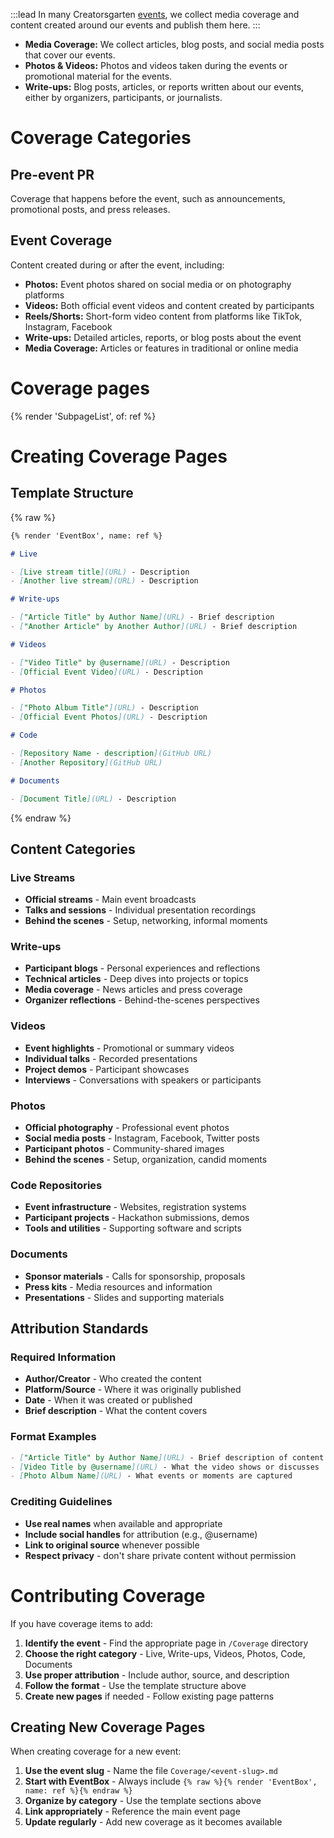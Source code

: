 :::lead
In many Creatorsgarten [events](/events), we collect media coverage and content created around our events and publish them here.
:::

- **Media Coverage:** We collect articles, blog posts, and social media posts that cover our events.
- **Photos & Videos:** Photos and videos taken during the events or promotional material for the events.
- **Write-ups:** Blog posts, articles, or reports written about our events, either by organizers, participants, or journalists.

# Coverage Categories

## Pre-event PR
Coverage that happens before the event, such as announcements, promotional posts, and press releases.

## Event Coverage
Content created during or after the event, including:

- **Photos:** Event photos shared on social media or on photography platforms
- **Videos:** Both official event videos and content created by participants
- **Reels/Shorts:** Short-form video content from platforms like TikTok, Instagram, Facebook
- **Write-ups:** Detailed articles, reports, or blog posts about the event
- **Media Coverage:** Articles or features in traditional or online media

# Coverage pages

{% render 'SubpageList', of: ref %}

# Creating Coverage Pages

## Template Structure

{% raw %}

```markdown
{% render 'EventBox', name: ref %}

# Live

- [Live stream title](URL) - Description
- [Another live stream](URL) - Description

# Write-ups

- ["Article Title" by Author Name](URL) - Brief description
- ["Another Article" by Another Author](URL) - Brief description

# Videos

- ["Video Title" by @username](URL) - Description
- [Official Event Video](URL) - Description

# Photos

- ["Photo Album Title"](URL) - Description
- [Official Event Photos](URL) - Description

# Code

- [Repository Name - description](GitHub URL)
- [Another Repository](GitHub URL)

# Documents

- [Document Title](URL) - Description
```

{% endraw %}

## Content Categories

### Live Streams
- **Official streams** - Main event broadcasts
- **Talks and sessions** - Individual presentation recordings
- **Behind the scenes** - Setup, networking, informal moments

### Write-ups
- **Participant blogs** - Personal experiences and reflections
- **Technical articles** - Deep dives into projects or topics
- **Media coverage** - News articles and press coverage
- **Organizer reflections** - Behind-the-scenes perspectives

### Videos
- **Event highlights** - Promotional or summary videos
- **Individual talks** - Recorded presentations
- **Project demos** - Participant showcases
- **Interviews** - Conversations with speakers or participants

### Photos
- **Official photography** - Professional event photos
- **Social media posts** - Instagram, Facebook, Twitter posts
- **Participant photos** - Community-shared images
- **Behind the scenes** - Setup, organization, candid moments

### Code Repositories
- **Event infrastructure** - Websites, registration systems
- **Participant projects** - Hackathon submissions, demos
- **Tools and utilities** - Supporting software and scripts

### Documents
- **Sponsor materials** - Calls for sponsorship, proposals
- **Press kits** - Media resources and information
- **Presentations** - Slides and supporting materials

## Attribution Standards

### Required Information
- **Author/Creator** - Who created the content
- **Platform/Source** - Where it was originally published
- **Date** - When it was created or published
- **Brief description** - What the content covers

### Format Examples
```markdown
- ["Article Title" by Author Name](URL) - Brief description of content
- [Video Title by @username](URL) - What the video shows or discusses
- [Photo Album Name](URL) - What events or moments are captured
```

### Crediting Guidelines
- **Use real names** when available and appropriate
- **Include social handles** for attribution (e.g., @username)
- **Link to original source** whenever possible
- **Respect privacy** - don't share private content without permission

# Contributing Coverage

If you have coverage items to add:

1. **Identify the event** - Find the appropriate page in `/Coverage` directory
2. **Choose the right category** - Live, Write-ups, Videos, Photos, Code, Documents
3. **Use proper attribution** - Include author, source, and description
4. **Follow the format** - Use the template structure above
5. **Create new pages** if needed - Follow existing page patterns

## Creating New Coverage Pages

When creating coverage for a new event:

1. **Use the event slug** - Name the file `Coverage/<event-slug>.md`
2. **Start with EventBox** - Always include `{% raw %}{% render 'EventBox', name: ref %}{% endraw %}`
3. **Organize by category** - Use the template sections above
4. **Link appropriately** - Reference the main event page
5. **Update regularly** - Add new coverage as it becomes available
